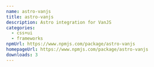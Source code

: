 ```yaml
---
name: astro-vanjs
title: astro-vanjs
description: Astro integration for VanJS
categories:
  - css+ui
  - frameworks
npmUrl: https://www.npmjs.com/package/astro-vanjs
homepageUrl: https://www.npmjs.com/package/astro-vanjs
downloads: 3
---
```

